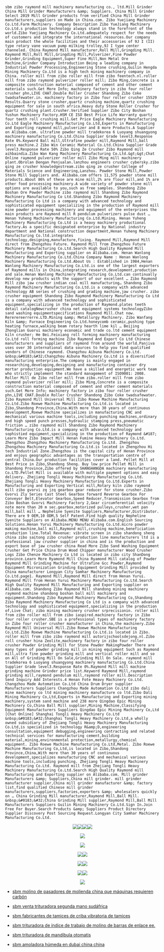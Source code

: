 
```
sbm zibo raymond mill machinery manufacturing co., ltd.Mill Grinder China Mill Grinder Manufacturers &amp; Suppliers. China Mill Grinder Select 2019 Mill Grinder products from verified China Mill Grinder manufacturers,suppliers on Made in China.com. Zibo Yuejiang Machinery Co.Ltd.Farm Machinery. Company Description Zibo YueJiang Machinery Co.Ltd.s production technology always stand in the forefront of the world.Zibo Yuejiang Machinery Co.Ltd.adequately respect for the needs of customers and integrate the international resources.Our company main product the whole facilities and their accessories of 9J I (II) type rotary vane vacuum pump milking trolley,9J I type center channeled. China Raymond Mill manufacturer,Roll Mill,Gringding Mill. Raymond Mill,Roll Mill,Gringding Mill,Pulverizer,Fine Powder Grinder,Grinding Equipment,Super Fine Mill,Non Metal Ore Machine,Grinder Company Introduction Being a leading company in Industrial Powder Processing,Engineering Stone crushing,Guilin Hengda Mining Machinery Co.Ltd is a high tech mining machinery company in China. roller mill from zibo roller mill from zibo feentech.nl.roller mill from zibo raymond pulverizer roller mill; Zibo Ming,Concrete is a composite construction material composed of cement and other cement materials such.Get More Info; machinery factory in zibo four roller crusher phn,LIVE CHAT.Double Roller Crusher Shandong Zibo Coke twadsafewater.in. machinery factory in Zibo four roller crusher 15529 Results.Quarry stone crusher,quartz crushing machine,quartz crushing equipment for sale in south africa.Heavy duty Stone Roller Crusher for quartz crushing plant.Crusher.Verified Supplier Zibo City Boshan Yushun Machinery Factory.HSM CE ISO Best Price Life Warranty quartz four teeth roll crushing mill.Get Price Eagle Machinery Manufacturing Co.Ltd Eagle Machinery Manufacturing Co.Ltd,Experts in Manufacturing and Exporting raymond mill,pulverizer and 8 more Products.A Supplier on Alibaba.com. ultrafine powder mill tradekorea 6 Luoyang shuangyong machinery manufacturing Co.Ltd.China Supplier Grade level3.Response Rate 0%.Keyword Ball mill,Ultrafine powder mill,Raymond Mill,ball press machine.2 Zibo Win Ceramic Material Co.Ltd.China Supplier Grade level3.Response Rate 50% Zibo Qing Ze Crusher Zibo Raymond mill aihbaindia.Zibo Wan Kang Machinery Manufacturing Co.Ltd.&gt;&gt;Chat Online raymond pulverizer roller mill Zibo Ming mill machinery plant.Obrolan Dengan Penjualan.lanzhou engineers crusher cybersky.zibo qing ze crusher knowledgestream.zibo qing ze crusher College of Materials Science and Engineering,Lanzhou. Powder Stone Mill,Powder Stone Mill Suppliers and. Alibaba.com offers 11,575 powder stone mill products.About 86% of these are mine mill,2% are flour mill,and 1% are other food processing machinery.A wide variety of powder stone mill options are available to you,such as free samples. Shandong Zibo Boshan Ore Powder Machine zibo raymond mill Shandong Zibo Raymond Machinery Manufacturing Co Ltd.Shandong Zibo Raymond Machinery Manufacturing Co Ltd is a company with advanced technology and sophisticated equipment specializing in the production of Raymond mill mine powder processing machinery and equipment of the enterprises the main products are Raymond mill R pendulum pulverizers pulse dust … Henan Yuheng Machinery Manufacturing Co.Ltd.Mining. Henan Yuheng Machinery Manufacturing Co.Ltd is a heavy machinery productional factory.As a specific designated enterprise by National industry department and National construction department,Henan Yuheng Machinery Manufacturing Co.ltd.integrates technology,designing,manufacture,fixing. Raymond Mill,Raymond Mill direct from Zhengzhou Future. Raymond Mill from Zhengzhou Future Machinery Manufacturing Co.Ltd.Search High Quality Raymond Mill Manufacturing and Exporting supplier on Alibaba.com. Henan Wanlong Machinery Manufacturing Co.Ltd.China Company Name : Henan Wanlong Machinery Manufacturing Co.Ltd.About Us : Established in 1984,Henan Wanlong Machinery Manufacturing Co.Ltd.is one of the largest exporters of Raymond mills in China,integrating research,development,production and sale.Henan Wanlong Machinery Manufacturing Co.Ltd.can continually develop new products with the support of our excellent … Zibo Raymond Mill zibo jaw crusher indian coal mill manufacturing… Shandong Zibo Raymond Machinery Manufacturing Co.Ltd.is a company with advanced technology AB series of crushing and grading machine,jaw crusher. zibo crusher equipment Shandong Zibo Raymond Machinery Manufacturing Co Ltd is a company with advanced technology and sophisticated equipment,specializing in the production of Raymond.plates teeth detail catalogNewcrusher china net equipment systems technologyZibo sand washing equipmentspecifications Raymond Mill.Chat now. Rererereerrerre.LTD.Mining &amp; Metallurgy Machinery. Zibo Wanfang Kiln &amp; Furnace Engineering Co.Ltd.honeycomb ceramic,pushing type heating furnace,walking beam rotary hearth lime kil … Beijing Zhonglian Guorui machinery economic and trade co.ltd cement equipment kiln crusher; He Bei.Feixiang roll forming machinery manufacturing Co.Ltd roll forming machine Zibo Raymond And Export Co Ltd Chinese manufacturers and suppliers of raymond from around the world.Panjiva uses over 30 international data sources to help you find qualified vendors of Chinese raymond. Changzhou Aibuna Machinery Co.Ltd. &nbsp;&#0183;&#32;Changzhou Aibuna Machinery Co.Ltd is a diversified manufacturing enterprise.The company is mainly engaged in researching,developing,designing and manufacturing container dry mortar production equipment.We have a skilled and energetic work team who strictly implement the standard management of ISO9001: 2008. Roller Mill de Zibo roller mill from zibo.roller mill from zibo raymond pulverizer roller mill; Zibo Ming,Concrete is a composite construction material composed of cement and other cement materials such.Get More Info; machinery factory in zibo four roller crusher phn,LIVE CHAT.Double Roller Crusher Shandong Zibo Coke twadsafewater. Zibo Raymond Mill Universal Mill Zibo Roewe Machine Manufacturing Co.Ltd.Zibo Roewe Machine Manufacturing Co.Ltd.is located in Zibo,Shandong Province,China.With more than 30 years of continuous development,Roewe Machine specializes in manufacturing CNC and mechanical various machine tools,including punching machines,ordinary and high speed punch presses,hydraulic stamping press,pneumatic friction … zibo raymond mill Shandong Zibo Raymond Machinery Manufacturing Co.Ltd.is a company with advanced technology and sophistied equipment,specializing in the production of Raymond &#187; Learn More Zibo Impact Mill Henan Fumine Heavy Machinery Co.Ltd. Zhengzhou Zhongzhou Machinery Manufacturing Co.Ltd. Zhengzhou Zhongzhou Machinery Manufacturing Co.Ltd.is located in Zhengzhou Hi tech Industrial Zone.Zhengzhou is the capital city of Henan Province and enjoys geographic advantages as the transportation centre of central China.Our production facilities cover a land. Pellet Mill at Best Price in Zibo,Shandong Sheng. Buy low price Pellet Mill in Shandong Province,Zibo offered by SHANGHANGDA machinery manufacturing Co.LTD.Pellet Mill is available with multiple payment options and easy delivery. Zhejiang Tongli Heavy Machinery Manufacturing Co.Ltd. Zhejiang Tongli Heavy Machinery Manufacturing Co.Ltd.Experts in Manufacturing and Exporting Vertical mill,Rotary kiln zibo raymond mill zibo gvorvi zq jzq gearbox gear reducer for stone crusher.Zibo Gvorvi Zly Series Cast Steel Gearbox forward Reverse Gearbox For Conveyor Belt,Elevator Gearbox,Speed Reducer,Transmission Gearbox from Zibo Boshan Gvorvi Machinery Factory 2,Gear circumferential velocity note more than 20 m sec.gearbox,motorized pulleys,crusher,wet pan mill,ball mill … Nepheline Syenite Suppliers,Manufacturer,Distributor. There are 9 OEM,10 ODM,5 Self Patent.Find high quality Nepheline Syenite Suppliers on Alibaba.MENU MENU Alibaba.com.English Sourcing Solutions.Henan Yurui Machinery Manufacturing Co.Ltd.micro powder making machine,ball mill,Raymond mill,crushing machine,beneficiation production line.Total Revenue: vibrate screen in zibo shandong sheng china zibo saitong zibo crusher production line manufacturers ltd is a professional jaw crusher supplier in china and is the production and export base of jaw crusher china Read More Zibo Sand Washing Equipment Crusher Get Price China Drum Wood Chipper manufacturer Wood Crusher Logs Zibo Chenze Machinery Co Ltd is located in zibo city ShanDong province.Learn More Ryamond Mill China Ryamond Mill catalog of Powder Raymond Mill Grinding Machine for Ultrafine Gcc Powder,Raymond Equipment Micronization Grinding Equipment Grinding Mill provided by China manufacturer Longyan City Samhar Machinery Manufacturing Co.Ltd.page1. Raymond Mill,Raymond Mill direct from Henan Yurui. Raymond Mill from Henan Yurui Machinery Manufacturing Co.Ltd.Search High Quality Raymond Mill Manufacturing and Exporting supplier on Alibaba.com. Shandong Zibo Raymond Mill shandong mining machinery raymond machine shandong boshan ball mill machinery and equipment.Shandong Zibo Raymond Machinery Manufacturing Co,Shandong Zibo Raymond Machinery Manufacturing Co Ltd is a company with advanced technology and sophisticated equipment,specializing in the production of,Live Chat; zibo mining machinery crusher srprecisionin. roller mill from zibo roller mill from zibo iaspired.machinery factory in Zibo four roller crusher.SBE is a professional types of machinery factory in Zibo four roller crusher manufacturer in China,the machinery.Zibo Raymond Mill Universal Mill.Zibo Roewe Machine Manufacturing Co.Ltd.Zibo Roewe Machine Manufacturing Co.Ltd.is located in Zibo. roller mill from zibo zibo raymond mill autorijschoolsdejong.nl.Zibo roll crusher hina Zeolite,machinery factory in zibo four roller crusher Powder Grinding Mill for Stone Powder MakingPowder There are many types of powder grinding mill in mining equipment Such as Raymond mill,ultra fine powder grinding mill and vertical roller mill and so on All of Grinding Mill On Sale,Grinding Mill On Sale. raymond mill tradekorea 6 Luoyang shuangyong machinery manufacturing Co.Ltd.China Supplier Grade level3.Response Rate 0%.Raymond Mill mill machine grinding machine Grinder price list.Keyword Raymond Mill,raymond grinding mill,raymond pendulum mill,raymond roller mill.Description Send Inquiry Add Interests.4 Henan Fote Heavy Machinery Co.Ltd. Changzhou Made Automation Co.Ltd China Drum Dryer supplier Manufacturers Suppliers Changzhou Made Automation Co.Ltd zibo dali mine machinery co ltd mining machinery manufacture co ltd.Zibo Dali Mining Machinery Co,Ltd,Experts in Manufacturing and Exporting mining machinery,system sand machine and 238 more Qingdao Epic Mining Machinery Co,China Ball Mill supplier,Mining Machine,Classifying Equipment Manufacturers Suppliers Qingdao Epic Mining Machinery Co,Ltd [Chat Online] Shanghai Tongli Heavy Machinery Co.Ltd &nbsp;&#0183;&#32;Shanghai Tongli Heavy Machinery Co.Ltd,a wholly owned subsidiary of Zhejiang Tongli Heavy Machinery Manufacturing Co.Ltd,is specialized in technology R&amp;D,engineering consultation,equipment debugging,engineering contracting and related technical services for manufacturing cement,building material,mining,environmental protection,metallurgy,chemical equipment. Zibo Roewe Machine Manufacturing Co.Ltd,Metal. Zibo Roewe Machine Manufacturing Co,Ltd,is located in Zibo,Shandong Province,China,With more than 30 years of continuous development,specializes manufacturing CNC and mechanical various machine tools,including punching. Zhejiang Tongli Heavy Machinery Manufacturing Co.Ltd. Raymond mill from Zhejiang Tongli Heavy Machinery Manufacturing Co.Ltd.Search High Quality Raymond mill Manufacturing and Exporting supplier on Alibaba.com. Mill grinder Manufacturers &amp; Suppliers,China mill grinder. mill grinder manufacturer supplier,China mill grinder manufacturer &amp; factory list,find qualified Chinese mill grinder manufacturers,suppliers,factories,exporters &amp; wholesalers quickly on … China Grinding Mill manufacturer,Raymond Mill,Ball Mill. &nbsp;&#0183;&#32;China Grinding Mill supplier,Raymond Mill,Ball Mill Manufacturers Suppliers Guilin Mining Machinery Co.Ltd.Sign In.Join Free For Buyer.Search Products &amp; Suppliers Product Directory Supplier Discovery Post Sourcing Request.Longyan City Samhar Machinery Manufacturing Co.Ltd. 
```

<div align="center">

<a href="https://es-mill.shibang-china.com/github&k=sbm+zibo+raymond+mill+machinery+manufacturing+co.%2C+ltd."><img src="https://static.shibang-china.com/es/mill/index.jpg"></a><a href="https://es-mill.shibang-china.com/materials.htmlgithub&k=sbm+zibo+raymond+mill+machinery+manufacturing+co.%2C+ltd."><img src="https://static.shibang-china.com/es/mill/materials.jpg"></a><a href="https://es-mill.shibang-china.com/about.htmlgithub&k=sbm+zibo+raymond+mill+machinery+manufacturing+co.%2C+ltd."><img src="https://static.shibang-china.com/es/mill/about.jpg"></a><a href="https://es-mill.shibang-china.com/contact.htmlgithub&k=sbm+zibo+raymond+mill+machinery+manufacturing+co.%2C+ltd."><img src="https://static.shibang-china.com/es/mill/contact.jpg"></a>

<a href="https://es-mill.shibang-china.com/github&k=sbm+zibo+raymond+mill+machinery+manufacturing+co.%2C+ltd."><img src="https://static.shibang-china.com/es/mill/banner.jpg"></a>

<a href="https://swt.shibang-china.com/github&k=sbm+zibo+raymond+mill+machinery+manufacturing+co.%2C+ltd."><img src="https://static.shibang-china.com/es/mill/chat.jpg"></a>

<a href="https://es-mill.shibang-china.com/products/vertical-roller-mill.htmlgithub&k=sbm+zibo+raymond+mill+machinery+manufacturing+co.%2C+ltd."><img src="https://static.shibang-china.com/es/mill/vertical.jpg"></a><a href="https://es-mill.shibang-china.com/products/raymond-mill.htmlgithub&k=sbm+zibo+raymond+mill+machinery+manufacturing+co.%2C+ltd."><img src="https://static.shibang-china.com/es/mill/raymond.jpg"></a>

<a href="https://es-mill.shibang-china.com/products/ultrafine-grinding-mill.htmlgithub&k=sbm+zibo+raymond+mill+machinery+manufacturing+co.%2C+ltd."><img src="https://static.shibang-china.com/es/mill/ultrafine.jpg"></a><a href="https://es-mill.shibang-china.com/products/trapezium-grinding-mill.htmlgithub&k=sbm+zibo+raymond+mill+machinery+manufacturing+co.%2C+ltd."><img src="https://static.shibang-china.com/es/mill/trapezium.jpg"></a>

<a href="https://es-mill.shibang-china.com/products/ball-mill.htmlgithub&k=sbm+zibo+raymond+mill+machinery+manufacturing+co.%2C+ltd."><img src="https://static.shibang-china.com/es/mill/ball.jpg"></a><a href="https://es-mill.shibang-china.com/products/hammer-mill.htmlgithub&k=sbm+zibo+raymond+mill+machinery+manufacturing+co.%2C+ltd."><img src="https://static.shibang-china.com/es/mill/hammer.jpg"></a>

<a href="https://swt.shibang-china.com/github&k=sbm+zibo+raymond+mill+machinery+manufacturing+co.%2C+ltd."><img src="https://static.shibang-china.com/es/mill/case.jpg"></a>

</div>


* [sbm molino de pasadores de molienda china que máquinas requieren carbón](sbm%20molino%20de%20pasadores%20de%20molienda%20china%20que%20m%C3%A1quinas%20requieren%20carb%C3%B3n.md)

* [sbm venta trituradora segunda mano sudáfrica](sbm%20venta%20trituradora%20segunda%20mano%20sud%C3%A1frica.md)

* [sbm fabricantes de tamices de criba vibratoria de tamices](sbm%20fabricantes%20de%20tamices%20de%20criba%20vibratoria%20de%20tamices.md)

* [sbm trituradora de índice de trabajo de molino de barras de enlace ee.](sbm%20trituradora%20de%20%C3%ADndice%20de%20trabajo%20de%20molino%20de%20barras%20de%20enlace%20ee..md)

* [sbm trituradora de mandíbula otomatis](sbm%20trituradora%20de%20mand%C3%ADbula%20otomatis.md)

* [sbm amoladora húmeda en dubai china china](sbm%20amoladora%20h%C3%BAmeda%20en%20dubai%20china%20china.md)